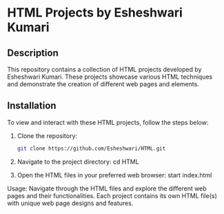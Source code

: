 # HTML Projects by Esheshwari Kumari

## Description
This repository contains a collection of HTML projects developed by Esheshwari Kumari.
These projects showcase various HTML techniques and demonstrate the creation of different web pages and elements.

## Installation
To view and interact with these HTML projects, follow the steps below:

1. Clone the repository:
   ```bash
   git clone https://github.com/Esheshwari/HTML.git

2. Navigate to the project directory:
   cd HTML
   
3. Open the HTML files in your preferred web browser:
   start index.html
   
Usage:
Navigate through the HTML files and explore the different web pages and their functionalities.
 Each project contains its own HTML file(s) with unique web page designs and features.

